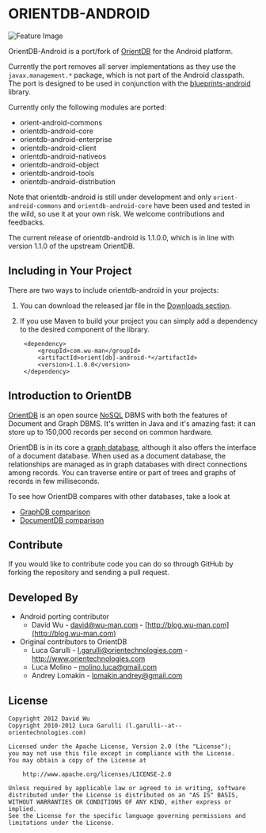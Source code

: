 ORIENTDB-ANDROID
================

![Feature Image](https://github.com/wuman/orientdb-android/raw/master/doc/images/orientdb-android-logo.png)

OrientDB-Android is a port/fork of [OrientDB](http://www.orientdb.org/) for the
Android platform.

Currently the port removes all server implementations as they use the
`javax.management.*` package, which is not part of the Android classpath.
The port is designed to be used in conjunction with the 
[blueprints-android](https://github.com/wuman/blueprints-android) library.

Currently only the following modules are ported:

* orient-android-commons
* orientdb-android-core
* orientdb-android-enterprise
* orientdb-android-client
* orientdb-android-nativeos
* orientdb-android-object
* orientdb-android-tools
* orientdb-android-distribution

Note that orientdb-android is still under development and  only 
`orient-android-commons` and `orientdb-android-core` have been used and tested 
in the wild, so use it at your own risk. We welcome contributions and feedbacks.

The current release of orientdb-android is 1.1.0.0, which is in line with version
1.1.0 of the upstream OrientDB. 


Including in Your Project
-------------------------

There are two ways to include orientdb-android in your projects:

1. You can download the released jar file in the [Downloads section](https://github.com/wuman/orientdb-android/downloads).
2. If you use Maven to build your project you can simply add a dependency to 
   the desired component of the library.

        <dependency>
            <groupId>com.wu-man</groupId>
            <artifactId>orient[db]-android-*</artifactId>
            <version>1.1.0.0</version>
        </dependency>


Introduction to OrientDB
------------------------

[OrientDB](http://code.google.com/p/orient/) is an open source 
[NoSQL](http://en.wikipedia.org/wiki/NoSQL) DBMS with both the features of 
Document and Graph DBMS. It's written in Java and it's amazing fast: it can store 
up to 150,000 records per second on common hardware.

OrientDB is in its core a [graph database](http://en.wikipedia.org/wiki/Graph_database),
although it also offers the interface of a document database. When used as a 
document database, the relationships are managed as in graph databases with 
direct connections among records. You can traverse entire or part of trees and 
graphs of records in few milliseconds.

To see how OrientDB compares with other databases, take a look at

* [GraphDB comparison](http://code.google.com/p/orient/wiki/GraphDBComparison)
* [DocumentDB comparison](http://code.google.com/p/orient/wiki/DocumentDBComparison)


Contribute
----------

If you would like to contribute code you can do so through GitHub by forking 
the repository and sending a pull request.


Developed By
------------

* Android porting contributor
    * David Wu - <david@wu-man.com> - [http://blog.wu-man.com](http://blog.wu-man.com)
* Original contributors to OrientDB
    * Luca Garulli - <l.garulli@orientechnologies.com> - http://www.orientechnologies.com
    * Luca Molino - <molino.luca@gmail.com>
    * Andrey Lomakin - <lomakin.andrey@gmail.com> 


License
-------

    Copyright 2012 David Wu
    Copyright 2010-2012 Luca Garulli (l.garulli--at--orientechnologies.com)

    Licensed under the Apache License, Version 2.0 (the "License");
    you may not use this file except in compliance with the License.
    You may obtain a copy of the License at

        http://www.apache.org/licenses/LICENSE-2.0

    Unless required by applicable law or agreed to in writing, software
    distributed under the License is distributed on an "AS IS" BASIS,
    WITHOUT WARRANTIES OR CONDITIONS OF ANY KIND, either express or implied.
    See the License for the specific language governing permissions and
    limitations under the License.

